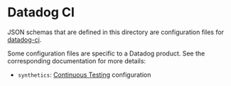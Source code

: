 # Datadog CI

JSON schemas that are defined in this directory are configuration files for [datadog-ci](https://github.com/DataDog/datadog-ci).

Some configuration files are specific to a Datadog product. See the corresponding documentation for more details:

- `synthetics`: [Continuous Testing](https://docs.datadoghq.com/continuous_testing/cicd_integrations/configuration?tab=npm) configuration
